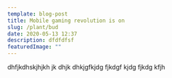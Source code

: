 ```yaml
---
template: blog-post
title: Mobile gaming revolution is on
slug: /plant/bud
date: 2020-05-13 12:37
description: dfdfdfsf
featuredImage: ""
---
```


dhfjkdhskjhjkh jk dhjk dhkjgfkjdg fjkdgf kjdg fjkdg kfjh
